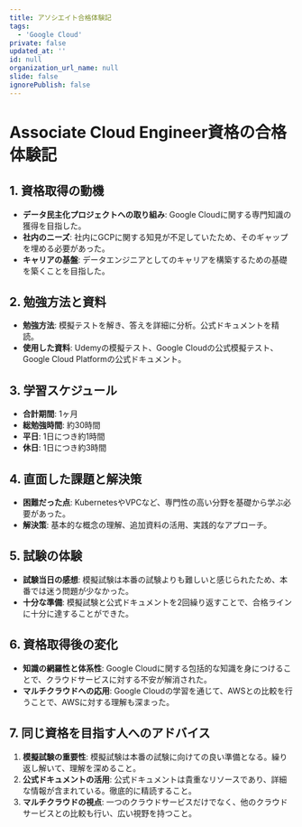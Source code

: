 ```yaml
---
title: アソシエイト合格体験記
tags:
  - 'Google Cloud'
private: false
updated_at: ''
id: null
organization_url_name: null
slide: false
ignorePublish: false
---
```


# Associate Cloud Engineer資格の合格体験記

## 1. 資格取得の動機
- **データ民主化プロジェクトへの取り組み**: Google Cloudに関する専門知識の獲得を目指した。
- **社内のニーズ**: 社内にGCPに関する知見が不足していたため、そのギャップを埋める必要があった。
- **キャリアの基盤**: データエンジニアとしてのキャリアを構築するための基礎を築くことを目指した。

## 2. 勉強方法と資料
- **勉強方法**: 模擬テストを解き、答えを詳細に分析。公式ドキュメントを精読。
- **使用した資料**: Udemyの模擬テスト、Google Cloudの公式模擬テスト、Google Cloud Platformの公式ドキュメント。

## 3. 学習スケジュール
- **合計期間**: 1ヶ月
- **総勉強時間**: 約30時間
- **平日**: 1日につき約1時間
- **休日**: 1日につき約3時間

## 4. 直面した課題と解決策
- **困難だった点**: KubernetesやVPCなど、専門性の高い分野を基礎から学ぶ必要があった。
- **解決策**: 基本的な概念の理解、追加資料の活用、実践的なアプローチ。

## 5. 試験の体験
- **試験当日の感想**: 模擬試験は本番の試験よりも難しいと感じられたため、本番では迷う問題が少なかった。
- **十分な準備**: 模擬試験と公式ドキュメントを2回繰り返すことで、合格ラインに十分に達することができた。

## 6. 資格取得後の変化
- **知識の網羅性と体系性**: Google Cloudに関する包括的な知識を身につけることで、クラウドサービスに対する不安が解消された。
- **マルチクラウドへの応用**: Google Cloudの学習を通じて、AWSとの比較を行うことで、AWSに対する理解も深まった。

## 7. 同じ資格を目指す人へのアドバイス
1. **模擬試験の重要性**: 模擬試験は本番の試験に向けての良い準備となる。繰り返し解いて、理解を深めること。
2. **公式ドキュメントの活用**: 公式ドキュメントは貴重なリソースであり、詳細な情報が含まれている。徹底的に精読すること。
3. **マルチクラウドの視点**: 一つのクラウドサービスだけでなく、他のクラウドサービスとの比較も行い、広い視野を持つこと。

